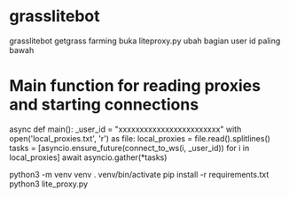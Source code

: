 # grasslitebot
grasslitebot getgrass farming
buka liteproxy.py 
ubah bagian user id paling bawah
# Main function for reading proxies and starting connections
async def main():
    _user_id = "xxxxxxxxxxxxxxxxxxxxxxxx"
    with open('local_proxies.txt', 'r') as file:
        local_proxies = file.read().splitlines()
    tasks = [asyncio.ensure_future(connect_to_ws(i, _user_id)) for i in local_proxies]
    await asyncio.gather(*tasks)



python3 -m venv venv
. venv/bin/activate
pip install -r requirements.txt
python3 lite_proxy.py
